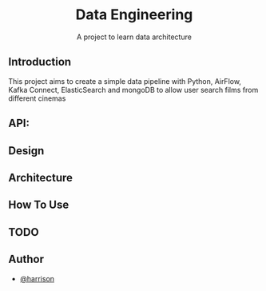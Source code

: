<h1 align="center">Data Engineering</h1>

<p align="center">A project to learn data architecture</p>

## Introduction

This project aims to create a simple data pipeline with Python, AirFlow, Kafka Connect, ElasticSearch and mongoDB to allow user search films from different cinemas 

## API:



## Design

## Architecture ##

## How To Use

## TODO

## Author
- [@harrison](https://github.com/harrison-yck)